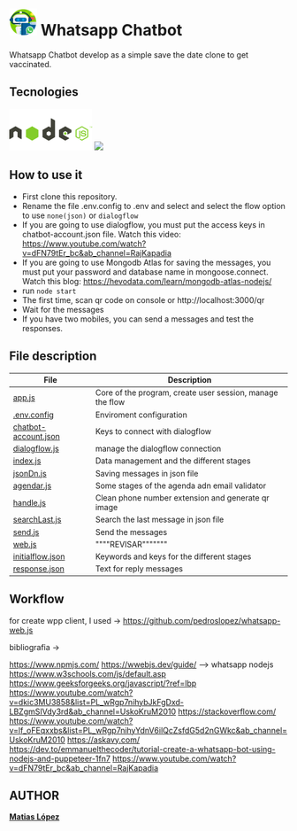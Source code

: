 # <img src="./img/logobot.png" width="50">  Whatsapp Chatbot

Whatsapp Chatbot develop as a simple save the date clone to get vaccinated.

## Tecnologies

<img src="./img/node-js.png" width="150">
<img src="https://roi4cio.com/uploads/roi/company/Dialogflow_logo.png" width="150">

## How to use it

- First clone this repository.
- Rename the file .env.config to .env and select and select the flow option to use `none(json)` or `dialogflow`
- If you are going to use dialogflow, you must put the access keys in chatbot-account.json file. Watch this video: https://www.youtube.com/watch?v=dFN79tEr_bc&ab_channel=RajKapadia
- If you are going to use Mongodb Atlas for saving the messages, you must put your password and database name in mongoose.connect. Watch this blog: https://hevodata.com/learn/mongodb-atlas-nodejs/
- run `node start`
- The first time, scan qr code on console or http://localhost:3000/qr
- Wait for the messages 
- If you have two mobiles, you can send a messages and test the responses.

## File description

File | Description |
---- | ----------- | 
[app.js](./app.js) | Core of the program, create user session, manage the flow
[.env.config](./env.config) | Enviroment configuration
[chatbot-account.json](./chatbot-account.json) | Keys to connect with dialogflow
[dialogflow.js](./adapter/dialogflow.js) | manage the dialogflow connection
[index.js](./adapter/index.js) | Data management and the different stages
[jsonDn.js](./adapter/jsonDb.js) | Saving messages in json file
[agendar.js](./controllers/agendar.js/) | Some stages of the agenda adn email validator
[handle.js](./controllers/handle.js) | Clean phone number extension and generate qr image
[searchLast.js](./controllers/searchLast.js/) | Search the last message in json file
[send.js](./controllers/send.js/) | Send the messages
[web.js](./controllers/web.js) | """"REVISAR"""""""
[initialflow.json](./flow/initialflow.json/) | Keywords and keys for the different stages
[response.json](./flow/response.json) | Text for reply messages

## Workflow

for create wpp client, I used ->
https://github.com/pedroslopez/whatsapp-web.js

bibliografia ->

https://www.npmjs.com/
https://wwebjs.dev/guide/ --> whatsapp nodejs
https://www.w3schools.com/js/default.asp
https://www.geeksforgeeks.org/javascript/?ref=lbp
https://www.youtube.com/watch?v=dkic3MU3858&list=PL_wRgp7nihybJkFgDxd-LBZgmSIVdy3rd&ab_channel=UskoKruM2010
https://stackoverflow.com/
https://www.youtube.com/watch?v=lf_oFEqxxbs&list=PL_wRgp7nihyYdnV6ilQcZsfdG5d2nGWkc&ab_channel=UskoKruM2010
https://askavy.com/
https://dev.to/emmanuelthecoder/tutorial-create-a-whatsapp-bot-using-nodejs-and-puppeteer-1fn7
https://www.youtube.com/watch?v=dFN79tEr_bc&ab_channel=RajKapadia


## AUTHOR
[**Matias López**](https://www.linkedin.com/in/matiaas-lopez/)